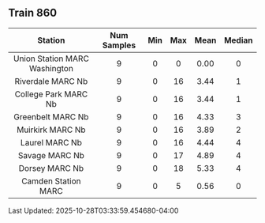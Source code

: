 ## Train 860

| Station | Num Samples | Min | Max | Mean | Median |
| :-----: | :---------: | :-: | :-: | :--: | :----: |
| Union Station MARC Washington | 9 | 0 | 0 | 0.00 | 0 |
| Riverdale MARC Nb | 9 | 0 | 16 | 3.44 | 1 |
| College Park MARC Nb | 9 | 0 | 16 | 3.44 | 1 |
| Greenbelt MARC Nb | 9 | 0 | 16 | 4.33 | 3 |
| Muirkirk MARC Nb | 9 | 0 | 16 | 3.89 | 2 |
| Laurel MARC Nb | 9 | 0 | 16 | 4.44 | 4 |
| Savage MARC Nb | 9 | 0 | 17 | 4.89 | 4 |
| Dorsey MARC Nb | 9 | 0 | 18 | 5.33 | 4 |
| Camden Station MARC | 9 | 0 | 5 | 0.56 | 0 |


Last Updated: 2025-10-28T03:33:59.454680-04:00